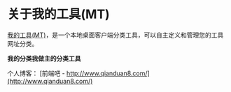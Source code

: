 # 关于我的工具(MT)

[我的工具(MT)](https://github.com/msyuan/my-tools)，是一个本地桌面客户端分类工具，可以自主定义和管理您的工具网址分类。

**我的分类我做主的分类工具**


个人博客： [前端吧 - http://www.qianduan8.com/](http://www.qianduan8.com/) 

